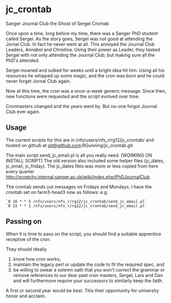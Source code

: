 jc_crontab
==========

Sanger Journal Club the Ghost of Sergei Crontab

Once upon a time, long before my time, there was a Sanger PhD student called Sergei. As the story goes, Sergei was not good at attending the Jornal Club. In fact he never went at all. 
This annoyed the Journal Club Leaders, Annabel and Christina. Using their power as Leader, they tasked Sergei with not only attending the Journal Club, but making sure all the PhD's attended.

Sergei moaned and sulked for weeks until a bright idea hit him. Using all his resources he whipped up some magic, and the cron was born and he could never forget Jornal Club again.

Now at this time, the cron was a once-a-week generic message. 
Since then, new functions were requested and the script evolved over time.

Cronmasters changed and the years went by. But no-one forgot Journal Club ever again.

Usage
----------

The current scripts for this are in /nfs/users/nfs_r/rg12/jc_crontab/ and hosted on github at git@github.com:RGunning/jc_crontab.git

The main script send_jc_email.pl is all you really need. [WORKING ON INSTALL SCRIPT]
The old version also included some helper files (jc_dates, jc_email, jc_friday). The jc_dates files was more or less copied from here every quarter http://scratchy.internal.sanger.ac.uk/wiki/index.php/PhDJournalClub.

The crontab sends out messages on Fridays and Mondays. I have the crontab set on farm3-head3 now as follows:
e.g.

    `0 16 * * 5 /nfs/users/nfs_r/rg12/jc_crontab/send_jc_email.pl`
    `0 15 * * 1 /nfs/users/nfs_r/rg12/jc_crontab/send_jc_email.pl`

Passing on
---------

When it is time to pass on the script, you should find a suitable apprentice receptive of the cron.

They should ideally 
1) know how cron works, 
2) maintain the legacy perl or update the code to fit the required spec, and 
3) be willing to swear a solemn oath that you won't correct the grammar or remove references to our dear past cron masters, Sergei, Lars and Dan and will furthermore require your successors to similarly keep the faith. 

A first or second year would be best. This their opportunity for university honor and acclaim.


